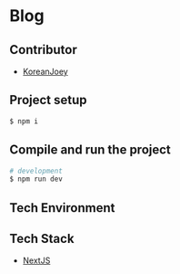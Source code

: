 # Blog

## Contributor
- [KoreanJoey](https://github.com/KoreanJoey)

## Project setup

```bash
$ npm i
```


## Compile and run the project

```bash
# development
$ npm run dev
```

## Tech Environment


## Tech Stack
- [NextJS](https://nextjs.org)